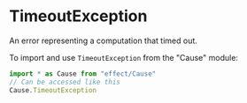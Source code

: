# TimeoutException

An error representing a computation that timed out.

To import and use `TimeoutException` from the "Cause" module:

```ts
import * as Cause from "effect/Cause"
// Can be accessed like this
Cause.TimeoutException
```
